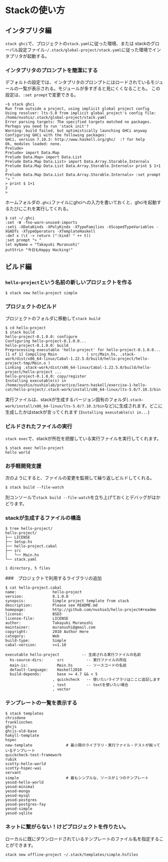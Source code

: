 # Stackの使い方

## インタプリタ編

`stack ghci`で、プロジェクトの`stack.yaml`に従った環境、または
stackのグローバル設定ファイル`~/.stack/global-project/stack.yaml`に従った環境でインタプリタが起動する。

### インタプリタのプロンプトを簡潔にする

デフォルトの設定では、インタプリタのプロンプトにはロードされているモジュールの一覧が表示される。モジュールが多すぎると見にくくなることも。
この設定は、`:set prompt`で変更できる。

```
~$ stack ghci
Run from outside a project, using implicit global project config
Using resolver: lts-5.0 from implicit global project's config file: /home/nushio/.stack/global-project/stack.yaml
Error parsing targets: The specified targets matched no packages.
Perhaps you need to run 'stack init'?
Warning: build failed, but optimistically launching GHCi anyway
Configuring GHCi with the following packages:
GHCi, version 7.10.3: http://www.haskell.org/ghc/  :? for help
Ok, modules loaded: none.
Prelude>
Prelude> import Data.Map
Prelude Data.Map> import Data.List
Prelude Data.Map Data.List> import Data.Array.Storable.Internals
Prelude Data.Map Data.List Data.Array.Storable.Internals> print $ 1+1
2
Prelude Data.Map Data.List Data.Array.Storable.Internals> :set prompt "> "
> print $ 1+1
2
>
```

ホームフォルダの`.ghci`ファイルにghciへの入力を書いておくと、ghciを起動するたびにこれを実行してくれる。
```
$ cat ~/.ghci
:set -W -fno-warn-unused-imports
:seti -XDataKinds -XPolyKinds -XTypeFamilies -XScopedTypeVariables -XGADTs -XTypeOperators -XTemplateHaskell
:def x (\t -> return (":kind! " ++ t))
:set prompt "> "
let myName = "Takayuki Muranushi"
putStrLn "今日もHappy Hacking!"
```

## ビルド編

### `hello-project`という名前の新しいプロジェクトを作る
````
$ stack new hello-project simple
````

### プロジェクトのビルド
プロジェクトのフォルダに移動して`stack build`
````
$ cd hello-project
$ stack build
hello-project-0.1.0.0: configure
Configuring hello-project-0.1.0.0...
hello-project-0.1.0.0: build
Preprocessing executable 'hello-project' for hello-project-0.1.0.0...
[1 of 1] Compiling Main             ( src/Main.hs, .stack-work/dist/x86_64-linux/Cabal-1.22.5.0/build/hello-project/hello-project-tmp/Main.o )
Linking .stack-work/dist/x86_64-linux/Cabal-1.22.5.0/build/hello-project/hello-project ...
hello-project-0.1.0.0: copy/register
Installing executable(s) in
/home/nushio/nushiolab/practice/learn-haskell/exercise-1-hello-cat/hello-project/.stack-work/install/x86_64-linux/lts-5.0/7.10.3/bin
````
実行ファイルは、stackが生成するバージョン固有のフォルダ(`.stack-work/install/x86_64-linux/lts-5.0/7.10.3/bin`など)に生成されます。どこに生成したかはstackが言ってくれます (`Installing executable(s) in...`)

### ビルドされたファイルの実行

`stack exec`で、stackが所在を把握している実行ファイルを実行してくれます。

````
$ stack exec hello-project
hello world
````

### お手軽開発支援

次のようにすると、ファイルの変更を監視して繰り返しビルドしてくれる。
````
$ stack build --file-watch
````
別コンソールで`stack build --file-watch`を立ち上げておくとデバッグがはかどります。



### stackが生成するファイルの構造

````
$ tree hello-project/
hello-project/
├── LICENSE
├── Setup.hs
├── hello-project.cabal
├── src
│   └── Main.hs
└── stack.yaml

1 directory, 5 files
````
###　プロジェクトで利用するライブラリの追加

```
$ cat hello-project.cabal
name:                hello-project
version:             0.1.0.0
synopsis:            Simple project template from stack
description:         Please see README.md
homepage:            http://github.com/nushio3/hello-project#readme
license:             BSD3
license-file:        LICENSE
author:              Takayuki Muranushi
maintainer:          muranushi@gmail.com
copyright:           2010 Author Here
category:            Web
build-type:          Simple
cabal-version:       >=1.10

executable hello-project　　　　　　-- 生成される実行ファイルの名前
  hs-source-dirs:      src          -- 実行ファイルの所在
  main-is:             Main.hs      -- ソースコードの名前
  default-language:    Haskell2010
  build-depends:       base >= 4.7 && < 5
                     , quickcheck   -- 使いたいライブラリはここに追記します
                     , text         -- textを使いたい場合
                     , vector
```


### テンプレートの一覧を表示する
````
$ stack templates
chrisdone
franklinchen
ghcjs
ghcjs-old-base
hakyll-template
hspec
new-template               # 最小限のライブラリ・実行ファイル・テストが揃っているテンプレート
quickcheck-test-framework
rubik
scotty-hello-world
scotty-hspec-wai
servant
simple                     # 最もシンプルな、ソースが１つのテンプレート
yesod-hello-world
yesod-minimal
yesod-mongo
yesod-mysql
yesod-postgres
yesod-postgres-fay
yesod-simple
yesod-sqlite
````

### ネットに繋がらない！けどプロジェクトを作りたい。

ローカルに既にダウンロードされているテンプレートのファイル名を指定することができます。

```
stack new offline-project ~/.stack/templates/simple.hsfiles
```
